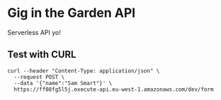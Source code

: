 # Gig in the Garden API
Serverless API yo!

## Test with CURL
```
curl --header "Content-Type: application/json" \
  --request POST \
  --data '{"name":"Sam Smart"}' \
  https://ff08fg5l5j.execute-api.eu-west-1.amazonaws.com/dev/form
```